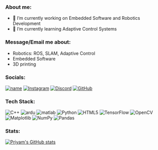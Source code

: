### About me:

- 🔭 I’m currently working on Embedded Software and Robotics Development
- 🌱 I’m currently learning Adaptive Control Systems

### Message/Email me about:
- Robotics: ROS, SLAM, Adaptive Control
- Embedded Software
- 3D printing

### Socials: 
[![name](https://img.shields.io/badge/LinkedIn-0077B5?style=flat&logo=linkedin&logoColor=white)](https://www.linkedin.com/in/priyampnchl/)
[![Instagram](https://img.shields.io/badge/Instagram-%23E4405F.svg?style=flat&logo=Instagram&logoColor=white)](https://instagram.com/priyampanchal)
[![Discord](https://img.shields.io/badge/Discord-%235865F2.svg?style=flat&logo=discord&logoColor=white)](https://discordapp.com/users/priyampnchl#0790)
[![GitHub](https://img.shields.io/badge/github-%23121011.svg?style=flat&logo=github&logoColor=white)](https://www.youtube.com/watch?v=dQw4w9WgXcQ)

### Tech Stack:
![C++](https://img.shields.io/badge/c++-%2300599C.svg?style=flat)
![ardu](https://img.shields.io/badge/Arduino_IDE-00979D?style=flat)
![matlab](https://img.shields.io/badge/-Matlab-orange)
![Python](https://img.shields.io/badge/python-3670A0?style=flat)
![HTML5](https://img.shields.io/badge/html5-%23E34F26.svg?style=flat)
![TensorFlow](https://img.shields.io/badge/TensorFlow-%23FF6F00.svg?style=flat)
![OpenCV](https://img.shields.io/badge/opencv-%23white.svg?style=flat)
![Matplotlib](https://img.shields.io/badge/Matplotlib-%23ffffff.svg?style=flat)
![NumPy](https://img.shields.io/badge/numpy-%23013243.svg?style=flat)
![Pandas](https://img.shields.io/badge/pandas-%23150458.svg?style=flat)

### Stats:
[![Priyam's GitHub stats](https://github-readme-stats.vercel.app/api?username=priyampnchl&theme=radical)](https://github.com/anuraghazra/github-readme-stats)



<!--
**priyampnchl/priyampnchl** is a ✨ _special_ ✨ repository because its `README.md` (this file) appears on your GitHub profile.

Here are some ideas to get you started:

- 🔭 I’m currently working on ...
- 🌱 I’m currently learning ...
- 👯 I’m looking to collaborate on ...
- 🤔 I’m looking for help with ...
- 💬 Ask me about ...
- 📫 How to reach me: ...
- 😄 Pronouns: ...
- ⚡ Fun fact: ...
-->
